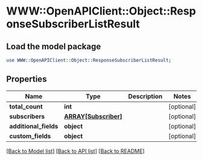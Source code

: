 # WWW::OpenAPIClient::Object::ResponseSubscriberListResult

## Load the model package
```perl
use WWW::OpenAPIClient::Object::ResponseSubscriberListResult;
```

## Properties
Name | Type | Description | Notes
------------ | ------------- | ------------- | -------------
**total_count** | **int** |  | [optional] 
**subscribers** | [**ARRAY[Subscriber]**](Subscriber.md) |  | [optional] 
**additional_fields** | **object** |  | [optional] 
**custom_fields** | **object** |  | [optional] 

[[Back to Model list]](../README.md#documentation-for-models) [[Back to API list]](../README.md#documentation-for-api-endpoints) [[Back to README]](../README.md)


